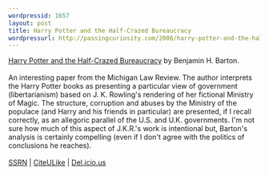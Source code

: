 ```yaml
---
wordpressid: 1657
layout: post
title: Harry Potter and the Half-Crazed Bureaucracy
wordpressurl: http://passingcuriosity.com/2006/harry-potter-and-the-half-crazed-bureaucracy/
---
```

<a class="title" href="http://ssrn.com/abstract=830765">Harry Potter and the Half-Crazed Bureaucracy</a> by Benjamin H. Barton.<br /><br />An interesting paper from the Michigan Law Review. The author interprets the Harry Potter books as presenting a particular view of government (libertarianism) based on J. K. Rowling's rendering of her fictional Ministry of Magic. The structure, corruption and abuses by the Ministry of the populace (and Harry and his friends in particular) are presented, if I recall correctly, as an allegoric parallel of the U.S. and U.K. governments. I'm not sure how much of this aspect of J.K.R.'s work is intentional but, Barton's analysis is certainly compelling (even if I don't agree with the politics of conclusions he reaches).<br /><br /><a href="http://ssrn.com/abstract=830765">SSRN</a> | <a href="http://www.citeulike.org/article/556525">CiteULike</a> | <a href="http://del.icio.us/url/926c0189159e42309d1ce4d8cc9e76cc">Del.icio.us</a>
